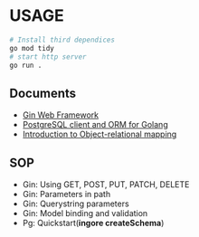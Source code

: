# USAGE

```bash
# Install third dependices
go mod tidy
# start http server
go run .
```

## Documents

- [Gin Web Framework](https://github.com/gin-gonic/gin)
- [PostgreSQL client and ORM for Golang](https://github.com/go-pg/pg)
- [Introduction to Object-relational mapping](https://pg.uptrace.dev/orm/intro/)

## SOP

- Gin: Using GET, POST, PUT, PATCH, DELETE
- Gin: Parameters in path
- Gin: Querystring parameters
- Gin: Model binding and validation
- Pg: Quickstart(**ingore createSchema**)
